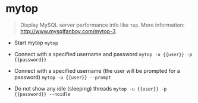 # mytop
> Display MySQL server performance info like `top`.
> More information: <http://www.mysqlfanboy.com/mytop-3>.

- Start mytop
`mytop`

- Connect with a specified username and password
`mytop -u {{user}} -p {{password}}`

- Connect with a specified username (the user will be prompted for a password)
`mytop -u {{user}} --prompt`

- Do not show any idle (sleeping) threads
`mytop -u {{user}} -p {{password}} --noidle`
